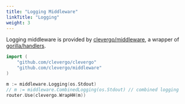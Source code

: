 ```yaml
---
title: "Logging Middleware"
linkTitle: "Logging"
weight: 3
---
```


Logging middleware is provided by [clevergo/middleware](https://github.com/clevergo/middleware), a wrapper of [gorilla/handlers](https://github.com/gorilla/handlers).

```go
import (
    "github.com/clevergo/clevergo"
	"github.com/clevergo/middleware"
)
```

```go
m := middleware.Logging(os.Stdout)
// m := middleware.CombinedLogging(os.Stdout) // combined logging
router.Use(clevergo.WrapHH(m))
```
